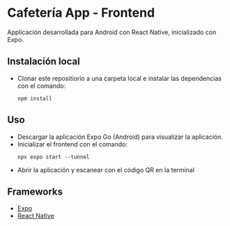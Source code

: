 # Cafetería App - Frontend
Applicación desarrollada para Android con React Native, inicializado con Expo.

## Instalación local
- Clonar este repositiorio a una carpeta local e instalar las dependencias con el comando:
  ```console
  npm install
  ```

## Uso
- Descargar la aplicación Expo Go (Android) para visualizar la aplicación.
- Inicializar el frontend con el comando:
  ```console
  npx expo start --tunnel
  ```
- Abrir la aplicación y escanear con el código QR en la terminal

## Frameworks
- [Expo](https://docs.expo.dev/)
- [React Native](https://reactnative.dev/docs/getting-started)